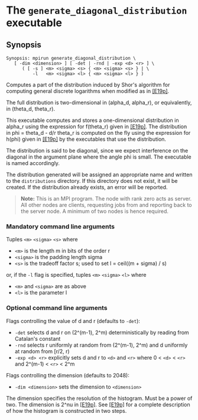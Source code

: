 # The <code>generate_diagonal_distribution</code> executable

## Synopsis
```console
Synopsis: mpirun generate_diagonal_distribution \
   [ -dim <dimension> ] [ -det | -rnd | -exp <d> <r> ] \
      ( [ -s ] <m> <sigma> <s> { <m> <sigma> <s> } | \
          -l   <m> <sigma> <l> { <m> <sigma> <l> } )
```

Computes a part of the distribution induced by Shor's algorithm for computing general discrete logarithms when modified as in [[E19p]](https://arxiv.org/pdf/1905.09084.pdf).

The full distribution is two-dimensional in (alpha_d, alpha_r), or equivalently, in (theta_d, theta_r).

This executable computes and stores a one-dimensional distribution in alpha_r using the expression for f(theta_r) given in [[E19p]](https://arxiv.org/pdf/1905.09084.pdf). The distribution in phi = theta_d - d/r theta_r is computed on the fly using the expression for h(phi) given in [[E19p]](https://arxiv.org/pdf/1905.09084.pdf) by the executables that use the distribution.

The distribution is said to be diagonal, since we expect interference on the diagonal in the argument plane where the angle phi is small.
The executable is named accordingly.

The distribution generated will be assigned an appropriate name and written to the <code>distributions</code> directory. If this directory does not exist, it will be created. If the distribution already exists, an error will be reported.

> <b>Note:</b> This is an MPI program. The node with rank zero acts as server. All other nodes are clients, requesting jobs from and reporting back to the server node. A minimum of two nodes is hence required.

### Mandatory command line arguments
Tuples <code>\<m\></code> <code>\<sigma\></code> <code>\<s\></code> where

- <code>\<m\></code> is the length m in bits of the order r
- <code>\<sigma\></code> is the padding length sigma
- <code>\<s\></code> is the tradeoff factor s; used to set l = ceil((m + sigma) / s)

or, if the <code>-l</code> flag is specified, tuples <code>\<m\></code> <code>\<sigma\></code> <code>\<l\></code> where
- <code>\<m\></code> and <code>\<sigma\></code> are as above
- <code>\<l\></code> is the parameter l

### Optional command line arguments
Flags controlling the value of d and r (defaults to <code>-det</code>):
- <code>-det</code> selects d and r on (2^(m-1), 2^m) deterministically by reading from Catalan's constant
- <code>-rnd</code> selects r uniformly at random from (2^(m-1), 2^m) and d uniformly at random from [r/2, r)
- <code>-exp \<d\> \<r\></code> explicitly sets d and r to <code>\<d\></code> and <code>\<r\></code> where 0 < <code>\<d\></code> < <code>\<r\></code> and 2^(m-1) < <code>\<r\></code> < 2^m

Flags controlling the dimension (defaults to 2048):
- <code>-dim \<dimension\></code> sets the dimension to <code>\<dimension\></code>

The dimension specifies the resolution of the histogram. Must be a power of two. The dimension is 2^nu in [[E19p]](https://arxiv.org/pdf/1905.09084.pdf). See [[E19p]](https://arxiv.org/pdf/1905.09084.pdf) for a complete description of how the histogram is constructed in two steps.
